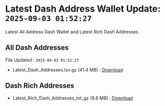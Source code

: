 # Latest Dash Address Wallet Update: `2025-09-03 01:52:27`

Latest All Address Dash Wallet and Latest Rich Dash Addresses .

## All Dash Addresses

File Updated : `2025-09-03 01:52:27`

- Latest_Dash_Addresses.tsv.gz (41.4 MB) : [Download](https://github.com/Pymmdrza/Rich-Address-Wallet/releases/tag/Dash)

## Dash Rich Addresses

- Latest_Rich_Dash_Addresses_txt_gz (9.8 MB) : [Download](https://github.com/Pymmdrza/Rich-Address-Wallet/releases/tag/Dash)
